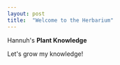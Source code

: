 ```yaml
---
layout: post
title:  "Welcome to the Herbarium"
---
```


Hannuh's **Plant Knowledge**

Let's grow my knowledge!






